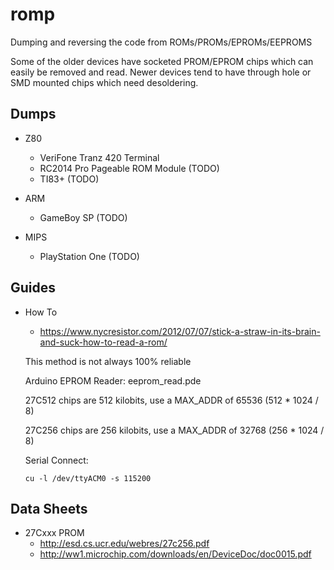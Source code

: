 # romp

Dumping and reversing the code from ROMs/PROMs/EPROMs/EEPROMS

Some of the older devices have socketed PROM/EPROM chips which can easily be removed and read.
Newer devices tend to have through hole or SMD mounted chips which need desoldering.

## Dumps

* Z80
    * VeriFone Tranz 420 Terminal
    * RC2014 Pro Pageable ROM Module    (TODO)
    * TI83+    (TODO)

* ARM
    * GameBoy SP    (TODO)

* MIPS
    * PlayStation One    (TODO)

## Guides

* How To
    * https://www.nycresistor.com/2012/07/07/stick-a-straw-in-its-brain-and-suck-how-to-read-a-rom/

    This method is not always 100% reliable

    Arduino EPROM Reader: eeprom_read.pde

    27C512 chips are 512 kilobits, use a MAX_ADDR of 65536 (512 * 1024 / 8)

    27C256 chips are 256 kilobits, use a MAX_ADDR of 32768 (256 * 1024 / 8)

    Serial Connect:

    `cu -l /dev/ttyACM0 -s 115200`

## Data Sheets

* 27Cxxx PROM
    * http://esd.cs.ucr.edu/webres/27c256.pdf
    * http://ww1.microchip.com/downloads/en/DeviceDoc/doc0015.pdf

